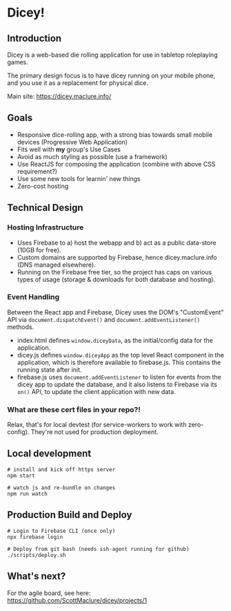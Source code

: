 # Dicey!

## Introduction

Dicey is a web-based die rolling application for use in tabletop roleplaying games.

The primary design focus is to have dicey running on your mobile phone, and you use it as a replacement for physical dice.

Main site:
https://dicey.maclure.info/

## Goals

* Responsive dice-rolling app, with a strong bias towards small mobile devices (Progressive Web Application)
* Fits well with **my** group's Use Cases
* Avoid as much styling as possible (use a framework)
* Use ReactJS for composing the application (combine with above CSS requirement?)
* Use some new tools for learnin' new things
* Zero-cost hosting

## Technical Design

### Hosting Infrastructure

* Uses Firebase to a) host the webapp and b) act as a public data-store (10GB for free).
* Custom domains are supported by Firebase, hence dicey.maclure.info (DNS managed elsewhere).
* Running on the Firebase free tier, so the project has caps on various types of usage (storage & downloads for both database and hosting).

### Event Handling

Between the React app and Firebase, Dicey uses the DOM's "CustomEvent" API via `document.dispatchEvent()` and `document.addEventListener()` methods.

* index.html defines `window.diceyData`, as the initial/config data for the application.
* dicey.js defines `window.diceyApp` as the top level React component in the application, which is therefore available to firebase.js. This contains the running state after init.
* firebase.js uses `document.addEventListener` to listen for events from the dicey app to update the database, and it also listens to Firebase via its `on()` API, to update the client application with new data.

### What are these cert files in your repo?!

Relax, that's for local devtest (for service-workers to work with zero-config). They're not used for production deployment.

## Local development

```
# install and kick off https server
npm start

# watch js and re-bundle on changes
npm run watch
```

## Production Build and Deploy

```
# Login to Firebase CLI (once only)
npx firebase login

# Deploy from git bash (needs ssh-agent running for github)
./scripts/deploy.sh
```

## What's next?

For the agile board, see here:
https://github.com/ScottMaclure/dicey/projects/1
